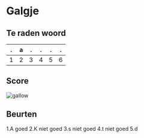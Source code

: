 # Galgje

## Te raden woord

|.|a|.|.|.|.|
|-|-|-|-|-|-|
|1|2|3|4|5|6|

## Score
![gallow](./images/4.png)

## Beurten
1.A goed
2.K niet goed
3.s niet goed
4.t niet goed
5.d